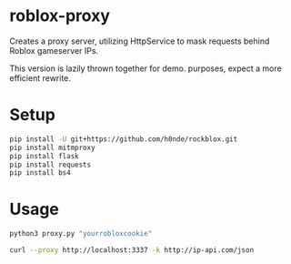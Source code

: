 # roblox-proxy
Creates a proxy server, utilizing HttpService to mask requests behind Roblox gameserver IPs.

This version is lazily thrown together for demo. purposes, expect a more efficient rewrite.

# Setup
```bash
pip install -U git+https://github.com/h0nde/rockblox.git
pip install mitmproxy
pip install flask
pip install requests
pip install bs4
```

# Usage
```bash
python3 proxy.py "yourrobloxcookie"
```

```bash
curl --proxy http://localhost:3337 -k http://ip-api.com/json
```
